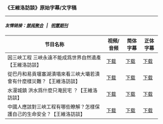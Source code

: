 ### 《王維洛訪談》原始字幕/文字稿
---
##### 友情链接：[禁闻聚合](https://github.com/gfw-breaker/banned-news) &nbsp;&nbsp;|&nbsp;&nbsp; [明慧期刊](https://github.com/gfw-breaker/mh-qikan) 
| 节目名称 | 视频/音频 | 简体字幕 | 正体字幕 |
|---|---|---|---|
| 因三峽工程 三峽永遠不能成爲世界自然遺產 【王維洛訪談】 | [下载](https://y2mate.com/zh-cn/search/pBIX-G8A8xU) | [下载](../channels/wangweiluo/_pBIX-G8A8xU.srt?raw=true) | [下载](../channels/wangweiluo/_pBIX-G8A8xU.tw.srt?raw=true) | 
| 從巴丹和易貢堰塞湖潰塌來看三峽大壩若潰會有什麼樣災難？【王維洛訪談】 | [下载](https://y2mate.com/zh-cn/search/K68KTc0OfoI) | [下载](../channels/wangweiluo/_K68KTc0OfoI.srt?raw=true) | [下载](../channels/wangweiluo/_K68KTc0OfoI.tw.srt?raw=true) | 
| 水漫城鎮 洪水爲什麼只淹民宅 ？【王維洛訪談】 | [下载](https://y2mate.com/zh-cn/search/3LY0TyheP6o) | [下载](../channels/wangweiluo/_3LY0TyheP6o.srt?raw=true) | [下载](../channels/wangweiluo/_3LY0TyheP6o.tw.srt?raw=true) | 
| 中國人應該對三峽工程有哪些瞭解？怎樣保護自己的生命安全？【王維洛訪談】 | [下载](https://y2mate.com/zh-cn/search/P2J0AB6urZo) | [下载](../channels/wangweiluo/_P2J0AB6urZo.srt?raw=true) | [下载](../channels/wangweiluo/_P2J0AB6urZo.tw.srt?raw=true) | 
